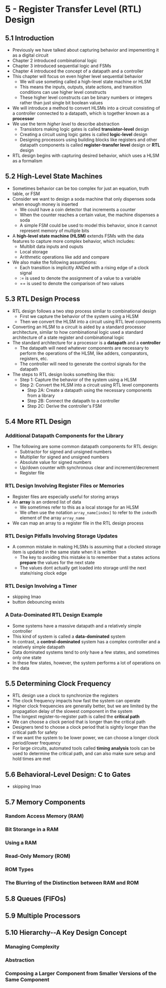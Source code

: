 # 5 - Register Transfer Level (RTL) Design
## 5.1 Introduction
- Previously we have talked about capturing behavior and impementing it as a digital circuit
- Chapter 2 introduced combinational logic
- Chapter 3 introduced sequential logic and FSMs
- Chapter 4 introduced the concept of a datapath and a controller
- This chapter will focus on even higher level sequential behavior
    - We will use someting called a high-level state machine or HLSM
    - This means the inputs, outputs, state actions, and transition conditions can use higher level constructs
    - These higher level constructs can be binary numbers or integers rather than just single bit boolean values
- We will introduce a method to convert HLSMs into a circuit consisting of a controller connected to a datapath, which is together known as a **processor**
- We use the term *higher level* to describe abstraction
    - Transistors making logic gates is called **transistor-level** design
    - Creating a circuit using logic gates is called **logic-level** design
    - Designing processors using building blocks like registers and other datapath components is called **register-transfer level** design or **RTL** design
- RTL design begins with capturing desired behavior, which uses a HLSM as a formalism
## 5.2 High-Level State Machines
- Sometimes behavior can be too complex for just an equation, truth table, or FSM
- Consider we want to design a soda machine that only dispenses soda when enough money is inserted
    - We could have a coin detector that increments a counter
    - When the counter reaches a certain value, the machine dispenses a soda
    - A simple FSM could be used to model this behavior, since it cannot represent memory of multiple bits
- A **high-level state machine (HLSM)** extends FSMs with the data features to capture more complex behavior, which includes:
    - Multibit data inputs and ouputs
    - Local storage
    - Arithmetic operations like add and compare
- We also make the following assumptions:
    - Each transition is implicitly ANDed with a rising edge of a clock signal
    - := is used to denote the assignment of a value to a variable
    - == is used to denote the comparison of two values
## 5.3 RTL Design Process
- RTL design follows a two step process simliar to combinational design
    - First we capture the behavior of the system using a HLSM
    - Then we convert the HLSM into a circuit using RTL level components
- Converting an HLSM to a circuit is aided by a standard processor architecture, similar to how combinational logic used a standard architecture of a state register and combinational logic
- The standard architecture for a processor is a **datapath** and a **controller**
    - The datapath will need whatever components are necessary to perform the operations of the HLSM, like adders, comparators, registers, etc.
    - The controller will need to generate the control signals for the datapath
- The steps to RTL design looks something like this:
    - Step 1: Capture the behavior of the system using a HLSM
    - Step 2: Convert the HLSM into a circuit using RTL level components
        - Step 2A: Create a datapath using the necessary components from a library
        - Step 2B: Connect the datapath to a controller
        - Step 2C: Derive the controller's FSM
## 5.4 More RTL Design
### Additional Datapath Components for the Library
- The following are some common datapath components for RTL design:
    - Subtractor for signed and unsigned numbers
    - Multiplier for signed and unsigned numbers
    - Absolute value for signed numbers
    - Up/down counter with synchronous clear and increment/decrement
    - Register file
### RTL Design Involving Register Files or Memories
- Register files are especially useful for storing arrays
- An **array** is an ordered list of data
    - We sometimes refer to this as a local storage for an HLSM
    - We often use the notation `array_name[index]` to refer to the `index`th element of the array `array_name`
- We can map an array to a register file in the RTL design process
### RTL Design Pitfalls Involving Storage Updates
- A common mistake in making HLSMs is assuming that a clocked storage item is updated in the same state when it is written
    - The key to avoiding this mistake is to remember that a states actions **prepare** the values for the next state
    - The values dont actually get loaded into storage until the next state/rising clock edge
### RTL Design Involving a Timer
- skipping lmao
- button debouncing exists
### A Data-Dominated RTL Design Example
- Some systems have a massive datapath and a relatively simple controller
- This kind of system is called a **data-dominated** system
- In contrast, a **control-dominated** system has a complex controller and a relatively simple datapath
- Data dominated systems tend to only have a few states, and sometimes only one state
- In these few states, however, the system performs a lot of operations on the data
## 5.5 Determining Clock Frequency
- RTL design use a clock to synchronize the registers
- The clock frequency impacts how fast the system can operate
- Higher clock frequencies are generally better, but we are limited by the propagation delay of the slowest component in the system
- The longest register-to-register path is called the **critical path**
- We can choose a clock period that is longer than the critical path
- Designers tend to choose a clock period that is sightly longer than the critical path for safety
- If we want the system to be lower power, we can choose a longer clock period/lower frequency
- For large circuits, automated tools called **timing analysis** tools can be used to determine the critical path, and can also make sure setup and hold times are met
## 5.6 Behavioral-Level Design: C to Gates
- skipping lmao
## 5.7 Memory Components

### Random Access Memory (RAM)

### Bit Storange in a RAM

### Using a RAM

### Read-Only Memory (ROM)

### ROM Types

### The Blurring of the Distinction between RAM and ROM

## 5.8 Queues (FIFOs)

## 5.9 Multiple Processors

## 5.10 Hierarchy--A Key Design Concept

### Managing Complexity

### Abstraction

### Composing a Larger Component from Smaller Versions of the Same Component
